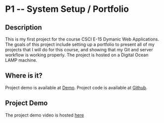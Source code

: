 # P1 -- System Setup / Portfolio

## Description

This is my first project for the course CSCI E-15 Dymanic Web Applications. The goals of this project include setting up a portfolio to present all of my projects that I will do for this course, and showing that my Git and server workflow is working properly. The project is hosted on a Digital Ocean LAMP machine.

## Where is it?

Project demo is available at [Demo](http://p1.kaleemabdullah.com).
Project code is available at [Github](https://github.com/mkabdullah/p1).

## Project Demo

The project demo video is hosted [here](http://video-url-placeholder)
